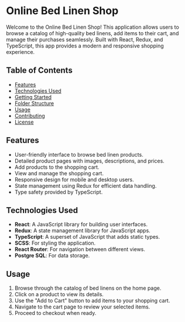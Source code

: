 # Online Bed Linen Shop

Welcome to the Online Bed Linen Shop! This application allows users to browse a catalog of high-quality bed linens, add items to their cart, and manage their purchases seamlessly. Built with React, Redux, and TypeScript, this app provides a modern and responsive shopping experience.

## Table of Contents

- [Features](#features)
- [Technologies Used](#technologies-used)
- [Getting Started](#getting-started)
- [Folder Structure](#folder-structure)
- [Usage](#usage)
- [Contributing](#contributing)
- [License](#license)

## Features

- User-friendly interface to browse bed linen products.
- Detailed product pages with images, descriptions, and prices.
- Add products to the shopping cart.
- View and manage the shopping cart.
- Responsive design for mobile and desktop users.
- State management using Redux for efficient data handling.
- Type safety provided by TypeScript.

## Technologies Used

- **React**: A JavaScript library for building user interfaces.
- **Redux**: A state management library for JavaScript apps.
- **TypeScript**: A superset of JavaScript that adds static types.
- **SCSS**: For styling the application.
- **React Router**: For navigation between different views.
- **Postgre SQL**: For data storage.

## Usage

1. Browse through the catalog of bed linens on the home page.
2. Click on a product to view its details.
3. Use the "Add to Cart" button to add items to your shopping cart.
4. Navigate to the cart page to review your selected items.
5. Proceed to checkout when ready.
